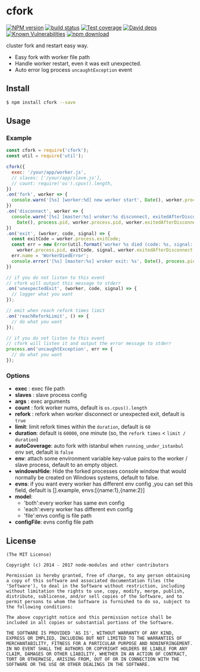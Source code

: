 cfork
=======

[![NPM version][npm-image]][npm-url]
[![build status][travis-image]][travis-url]
[![Test coverage][codecov-image]][codecov-url]
[![David deps][david-image]][david-url]
[![Known Vulnerabilities][snyk-image]][snyk-url]
[![npm download][download-image]][download-url]

[npm-image]: https://img.shields.io/npm/v/cfork.svg?style=flat-square
[npm-url]: https://npmjs.org/package/cfork
[travis-image]: https://img.shields.io/travis/node-modules/cfork.svg?style=flat-square
[travis-url]: https://travis-ci.org/node-modules/cfork
[codecov-image]: https://codecov.io/gh/node-modules/cfork/branch/master/graph/badge.svg
[codecov-url]: https://codecov.io/gh/node-modules/cfork
[david-image]: https://img.shields.io/david/node-modules/cfork.svg?style=flat-square
[david-url]: https://david-dm.org/node-modules/cfork
[snyk-image]: https://snyk.io/test/npm/cfork/badge.svg?style=flat-square
[snyk-url]: https://snyk.io/test/npm/cfork
[download-image]: https://img.shields.io/npm/dm/cfork.svg?style=flat-square
[download-url]: https://npmjs.org/package/cfork

cluster fork and restart easy way.

* Easy fork with worker file path
* Handle worker restart, even it was exit unexpected.
* Auto error log process `uncaughtException` event

## Install

```bash
$ npm install cfork --save
```

## Usage

### Example

```js
const cfork = require('cfork');
const util = require('util');

cfork({
  exec: '/your/app/worker.js',
  // slaves: ['/your/app/slave.js'],
  // count: require('os').cpus().length,
})
.on('fork', worker => {
  console.warn('[%s] [worker:%d] new worker start', Date(), worker.process.pid);
})
.on('disconnect', worker => {
  console.warn('[%s] [master:%s] wroker:%s disconnect, exitedAfterDisconnect: %s, state: %s.',
    Date(), process.pid, worker.process.pid, worker.exitedAfterDisconnect, worker.state);
})
.on('exit', (worker, code, signal) => {
  const exitCode = worker.process.exitCode;
  const err = new Error(util.format('worker %s died (code: %s, signal: %s, exitedAfterDisconnect: %s, state: %s)',
    worker.process.pid, exitCode, signal, worker.exitedAfterDisconnect, worker.state));
  err.name = 'WorkerDiedError';
  console.error('[%s] [master:%s] wroker exit: %s', Date(), process.pid, err.stack);
})

// if you do not listen to this event
// cfork will output this message to stderr
.on('unexpectedExit', (worker, code, signal) => {
  // logger what you want
});

// emit when reach refork times limit
.on('reachReforkLimit', () => {
  // do what you want
});

// if you do not listen to this event
// cfork will listen it and output the error message to stderr
process.on('uncaughtException', err => {
  // do what you want
});
```

### Options

- **exec** : exec file path
- **slaves** : slave process config
- **args** : exec arguments
- **count** : fork worker nums, default is `os.cpus().length`
- **refork** : refork when worker disconnect or unexpected exit, default is `true`
- **limit**: limit refork times within the `duration`, default is `60`
- **duration**: default is `60000`, one minute (so, the `refork times` < `limit / duration`)
- **autoCoverage**: auto fork with istanbul when `running_under_istanbul` env set, default is `false`
- **env**: attach some environment variable key-value pairs to the worker / slave process, default to an empty object.
- **windowsHide**: Hide the forked processes console window that would normally be created on Windows systems, default to false.
- **evns**: if you want every worker has different env config ,you can set this field, default is [].example, envs:[{name:1},{name:2}]
- **model**: 
  - 'both':every worker has same evn config
  - 'each':every worker has different evn config
  - 'file':envs config is file path
- **configFile**: evns config file path
## License

```
(The MIT License)

Copyright (c) 2014 - 2017 node-modules and other contributors

Permission is hereby granted, free of charge, to any person obtaining
a copy of this software and associated documentation files (the
'Software'), to deal in the Software without restriction, including
without limitation the rights to use, copy, modify, merge, publish,
distribute, sublicense, and/or sell copies of the Software, and to
permit persons to whom the Software is furnished to do so, subject to
the following conditions:

The above copyright notice and this permission notice shall be
included in all copies or substantial portions of the Software.

THE SOFTWARE IS PROVIDED 'AS IS', WITHOUT WARRANTY OF ANY KIND,
EXPRESS OR IMPLIED, INCLUDING BUT NOT LIMITED TO THE WARRANTIES OF
MERCHANTABILITY, FITNESS FOR A PARTICULAR PURPOSE AND NONINFRINGEMENT.
IN NO EVENT SHALL THE AUTHORS OR COPYRIGHT HOLDERS BE LIABLE FOR ANY
CLAIM, DAMAGES OR OTHER LIABILITY, WHETHER IN AN ACTION OF CONTRACT,
TORT OR OTHERWISE, ARISING FROM, OUT OF OR IN CONNECTION WITH THE
SOFTWARE OR THE USE OR OTHER DEALINGS IN THE SOFTWARE.
```
